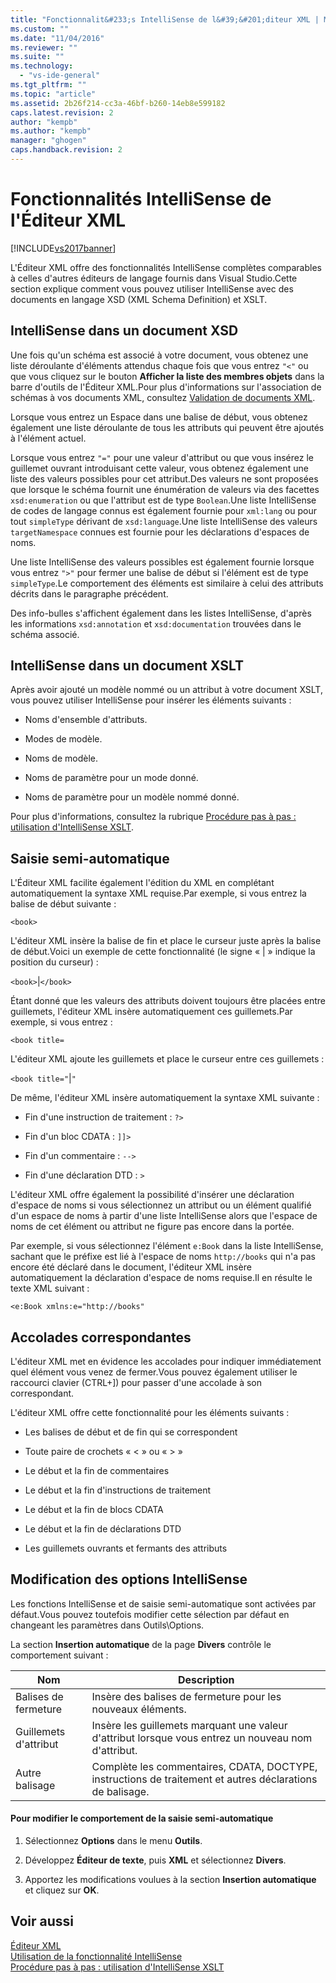 ```yaml
---
title: "Fonctionnalit&#233;s IntelliSense de l&#39;&#201;diteur XML | Microsoft Docs"
ms.custom: ""
ms.date: "11/04/2016"
ms.reviewer: ""
ms.suite: ""
ms.technology: 
  - "vs-ide-general"
ms.tgt_pltfrm: ""
ms.topic: "article"
ms.assetid: 2b26f214-cc3a-46bf-b260-14eb8e599182
caps.latest.revision: 2
author: "kempb"
ms.author: "kempb"
manager: "ghogen"
caps.handback.revision: 2
---
```

# Fonctionnalit&#233;s IntelliSense de l&#39;&#201;diteur XML
[!INCLUDE[vs2017banner](../code-quality/includes/vs2017banner.md)]

L'Éditeur XML offre des fonctionnalités IntelliSense complètes comparables à celles d'autres éditeurs de langage fournis dans Visual Studio.Cette section explique comment vous pouvez utiliser IntelliSense avec des documents en langage XSD \(XML Schema Definition\) et XSLT.  
  
## IntelliSense dans un document XSD  
 Une fois qu'un schéma est associé à votre document, vous obtenez une liste déroulante d'éléments attendus chaque fois que vous entrez `"<"` ou que vous cliquez sur le bouton **Afficher la liste des membres objets** dans la barre d'outils de l'Éditeur XML.Pour plus d'informations sur l'association de schémas à vos documents XML, consultez [Validation de documents XML](../xml-tools/xml-document-validation.md).  
  
 Lorsque vous entrez un Espace dans une balise de début, vous obtenez également une liste déroulante de tous les attributs qui peuvent être ajoutés à l'élément actuel.  
  
 Lorsque vous entrez `"="` pour une valeur d'attribut ou que vous insérez le guillemet ouvrant introduisant cette valeur, vous obtenez également une liste des valeurs possibles pour cet attribut.Des valeurs ne sont proposées que lorsque le schéma fournit une énumération de valeurs via des facettes `xsd:enumeration` ou que l'attribut est de type `Boolean`.Une liste IntelliSense de codes de langage connus est également fournie pour `xml:lang` ou pour tout `simpleType` dérivant de `xsd:language`.Une liste IntelliSense des valeurs `targetNamespace` connues est fournie pour les déclarations d'espaces de noms.  
  
 Une liste IntelliSense des valeurs possibles est également fournie lorsque vous entrez `">"` pour fermer une balise de début si l'élément est de type `simpleType`.Le comportement des éléments est similaire à celui des attributs décrits dans le paragraphe précédent.  
  
 Des info\-bulles s'affichent également dans les listes IntelliSense, d'après les informations `xsd:annotation` et `xsd:documentation` trouvées dans le schéma associé.  
  
## IntelliSense dans un document XSLT  
 Après avoir ajouté un modèle nommé ou un attribut à votre document XSLT, vous pouvez utiliser IntelliSense pour insérer les éléments suivants :  
  
-   Noms d'ensemble d'attributs.  
  
-   Modes de modèle.  
  
-   Noms de modèle.  
  
-   Noms de paramètre pour un mode donné.  
  
-   Noms de paramètre pour un modèle nommé donné.  
  
 Pour plus d'informations, consultez la rubrique [Procédure pas à pas : utilisation d'IntelliSense XSLT](../xml-tools/walkthrough-using-xslt-intellisense.md).  
  
## Saisie semi\-automatique  
 L'Éditeur XML facilite également l'édition du XML en complétant automatiquement la syntaxe XML requise.Par exemple, si vous entrez la balise de début suivante :  
  
 `<book>`  
  
 L'éditeur XML insère la balise de fin et place le curseur juste après la balise de début.Voici un exemple de cette fonctionnalité \(le signe « &#124; » indique la position du curseur\) :  
  
 `<book>`&#124;`</book>`  
  
 Étant donné que les valeurs des attributs doivent toujours être placées entre guillemets, l'éditeur XML insère automatiquement ces guillemets.Par exemple, si vous entrez :  
  
 `<book title=`  
  
 L'éditeur XML ajoute les guillemets et place le curseur entre ces guillemets :  
  
 `<book title="`&#124;`"`  
  
 De même, l'éditeur XML insère automatiquement la syntaxe XML suivante :  
  
-   Fin d'une instruction de traitement : `?>`  
  
-   Fin d'un bloc CDATA : `]]>`  
  
-   Fin d'un commentaire : `-->`  
  
-   Fin d'une déclaration DTD : `>`  
  
 L'éditeur XML offre également la possibilité d'insérer une déclaration d'espace de noms si vous sélectionnez un attribut ou un élément qualifié d'un espace de noms à partir d'une liste IntelliSense alors que l'espace de noms de cet élément ou attribut ne figure pas encore dans la portée.  
  
 Par exemple, si vous sélectionnez l'élément `e:Book` dans la liste IntelliSense, sachant que le préfixe est lié à l'espace de noms `http://books` qui n'a pas encore été déclaré dans le document, l'éditeur XML insère automatiquement la déclaration d'espace de noms requise.Il en résulte le texte XML suivant :  
  
 `<e:Book xmlns:e="http://books"`  
  
## Accolades correspondantes  
 L'éditeur XML met en évidence les accolades pour indiquer immédiatement quel élément vous venez de fermer.Vous pouvez également utiliser le raccourci clavier \(CTRL\+\]\) pour passer d'une accolade à son correspondant.  
  
 L'éditeur XML offre cette fonctionnalité pour les éléments suivants :  
  
-   Les balises de début et de fin qui se correspondent  
  
-   Toute paire de crochets « \< » ou « \> »  
  
-   Le début et la fin de commentaires  
  
-   Le début et la fin d'instructions de traitement  
  
-   Le début et la fin de blocs CDATA  
  
-   Le début et la fin de déclarations DTD  
  
-   Les guillemets ouvrants et fermants des attributs  
  
## Modification des options IntelliSense  
 Les fonctions IntelliSense et de saisie semi\-automatique sont activées par défaut.Vous pouvez toutefois modifier cette sélection par défaut en changeant les paramètres dans Outils\\Options.  
  
 La section **Insertion automatique** de la page **Divers** contrôle le comportement suivant :  
  
|Nom|Description|  
|---------|-----------------|  
|Balises de fermeture|Insère des balises de fermeture pour les nouveaux éléments.|  
|Guillemets d'attribut|Insère les guillemets marquant une valeur d'attribut lorsque vous entrez un nouveau nom d'attribut.|  
|Autre balisage|Complète les commentaires, CDATA, DOCTYPE, instructions de traitement et autres déclarations de balisage.|  
  
#### Pour modifier le comportement de la saisie semi\-automatique  
  
1.  Sélectionnez **Options** dans le menu **Outils**.  
  
2.  Développez **Éditeur de texte**, puis **XML** et sélectionnez **Divers**.  
  
3.  Apportez les modifications voulues à la section **Insertion automatique** et cliquez sur **OK**.  
  
## Voir aussi  
 [Éditeur XML](../xml-tools/xml-editor.md)   
 [Utilisation de la fonctionnalité IntelliSense](../ide/using-intellisense.md)   
 [Procédure pas à pas : utilisation d'IntelliSense XSLT](../xml-tools/walkthrough-using-xslt-intellisense.md)